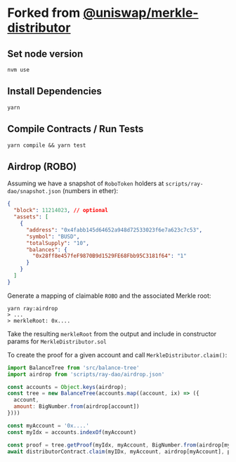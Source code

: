 # Forked from [@uniswap/merkle-distributor](https://github.com/Uniswap/merkle-distributor)

## Set node version
`nvm use`

## Install Dependencies
`yarn`

## Compile Contracts / Run Tests
`yarn compile && yarn test`

## Airdrop (ROBO)
Assuming we have a snapshot of `RoboToken` holders at `scripts/ray-dao/snapshot.json` (numbers in ether):
```json
{
  "block": 11214023, // optional
  "assets": [
    {
      "address": "0x4fabb145d64652a948d72533023f6e7a623c7c53",
      "symbol": "BUSD",
      "totalSupply": "10",
      "balances": {
        "0x28ff8e457feF9870B9d1529FE68Fbb95C3181f64": "1"
      }
    }
  ]
}
```

Generate a mapping of claimable `ROBO` and the associated Merkle root:
```
yarn ray:airdrop
> ...
> merkleRoot: 0x....
```

Take the resulting `merkleRoot` from the output and include in constructor params for `MerkleDistributor.sol`

To create the proof for a given account and call `MerkleDistributor.claim()`:

```javascript
import BalanceTree from 'src/balance-tree'
import airdrop from 'scripts/ray-dao/airdrop.json'

const accounts = Object.keys(airdrop);
const tree = new BalanceTree(accounts.map((account, ix) => ({
  account,
  amount: BigNumber.from(airdrop[account])
})))

const myAccount = '0x....'
const myIdx = accounts.indexOf(myAccount)

const proof = tree.getProof(myIdx, myAccount, BigNumber.from(airdrop[myAccount]))
await distributorContract.claim(myIDx, myAccount, airdrop[myAccount], proof, { from: myAccount })
```
